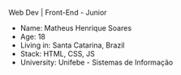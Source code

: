 Web Dev | Front-End - Junior

- Name: Matheus Henrique Soares
- Age: 18
- Living in: Santa Catarina, Brazil
- Stack: HTML, CSS, JS
- University: Unifebe - Sistemas de Informação

